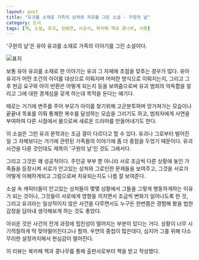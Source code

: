```yaml
---
layout: post
title: "유괴를 소재로 가족의 상처와 치유를 그린 소설 - 구원의 날"
category: 도서
tags: [책, 소설, 유괴, 정해연, 시공사, 북카페 책과 콩나무, 서평]
---
```


'구원의 날'은
유아 유괴를 소재로 가족의 이야기를 그린 소설이다.

![표지](https://images2.imgbox.com/78/30/Lull93T1_o.jpg)

보통 유아 유괴를 소재로 한 이야기는 유괴 그 자체에 초점을 맞추는 경우가 많다.
유아 유괴가 어떤 조건의 아이를 대상으로 이뤄지며
어떠한 방식으로 이뤄지는지,
그리고 그 후 현금 요구와 아이 반환은 어떻게 되는지 등을 보여줌으로써
유괴 범죄의 악독함을 알리고 그에 대한 경계심을 갖게 하는데 목적을 둔다는 얘기다.

때로는 거기에 변주를 주어
부모가 아이를 찾기위해 고군분투하며 망가져가는 모습이나
끝끝내 목표를 이뤄 통쾌한 복수를 달성하는 모습을 그리기도 하고,
범죄자에게 사연을 부여하여 다른 시점에서 봄으로써 새로운 드라마를 만들어내기도 한다.

이 소설은 그런 유괴 문학과는 조금 결이 다르다고 할 수 있다.
유괴나 그로부터 벌어진 일 그 자체보다는
거기에 관련된 가족들의 이야기에 좀 더 중점을 두었기 때문이다.
유괴 사건을 다룬 것인데도 제목이 '구원의 날'인 것도 그래서다.

그리고 그것은 꽤 성공적이다.
주인공 부부 뿐 아니라 서로 조금씩 다른 상황에 놓인 가족들을 등장시켜
서로가 안고있는 상처와 그로인한 문제들을 보여주고,
그것을 서로가 어떻게 이해하게되고 그럼으로써 치유되는지도 나름 잘 보여준다.

소설 속 캐릭터들이 안고있는 상처들이 몇몇 상황에서 그들을 그렇게 행동하게하는 이유가 되는 것이나,
그것들이 서로에게 영향을 끼치면서 조금씩 변화가 일어나도록 한 것,
그리고 유괴라는 일상적이지 않은 사건을 다루면서도
누구든 한번쯤은 경험해 봤을 법한 감정을 담아내 생각해보게 하는 것도 좋았다.

아쉬운 것은 사건의 전개 과정에 핍진성이 떨어지는 부분이 있다는 거다.
상황이 너무 시기적절하게 딱 맞아떨어진다고나 할까.
우연의 중첩이 많은데다, 심지어 그를 위해 다소 무리한 설정까지해서
현심감이 떨어진다.



<div class="im im-info">
이 리뷰는 북카페 책과 콩나무를 통해 출판사로부터 책을 받고 작성했다.
</div>
